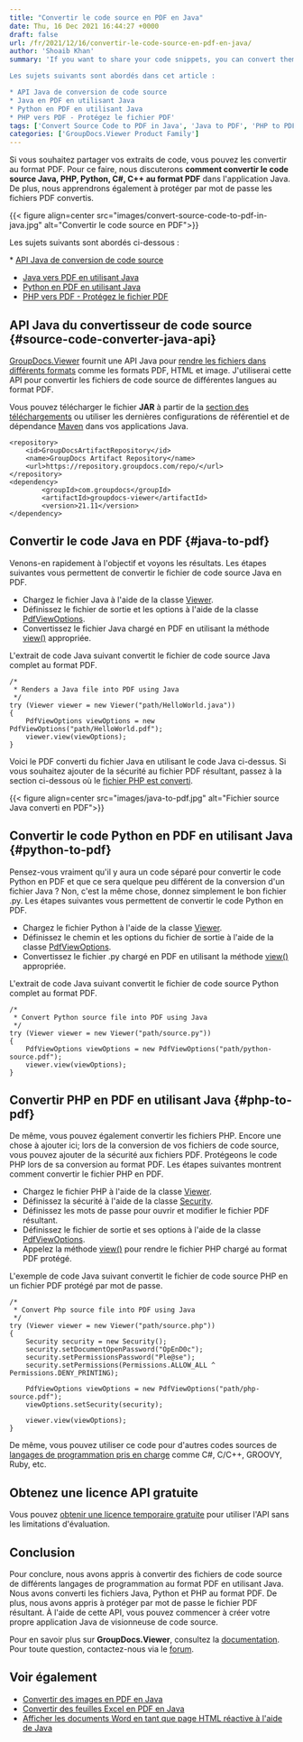 ```yaml
---
title: "Convertir le code source en PDF en Java"
date: Thu, 16 Dec 2021 16:44:27 +0000
draft: false
url: /fr/2021/12/16/convertir-le-code-source-en-pdf-en-java/
author: 'Shoaib Khan'
summary: 'If you want to share your code snippets, you can convert them into PDF format. In this article, we will discuss **how to convert Java, Python, C++, PHP source code to PDF** format within Java application. Additionally, we will also learn to password-protect the converted PDF files.

Les sujets suivants sont abordés dans cet article :

* API Java de conversion de code source
* Java en PDF en utilisant Java
* Python en PDF en utilisant Java
* PHP vers PDF - Protégez le fichier PDF'
tags: ['Convert Source Code to PDF in Java', 'Java to PDF', 'PHP to PDF', 'Python Code to PDF', 'Source Code to PDF']
categories: ['GroupDocs.Viewer Product Family']
---
```


Si vous souhaitez partager vos extraits de code, vous pouvez les convertir au format PDF. Pour ce faire, nous discuterons **comment convertir le code source Java, PHP, Python, **C#, C++** au format PDF** dans l'application Java. De plus, nous apprendrons également à protéger par mot de passe les fichiers PDF convertis.



{{< figure align=center src="images/convert-source-code-to-pdf-in-java.jpg" alt="Convertir le code source en PDF">}}


Les sujets suivants sont abordés ci-dessous :

* [API Java de conversion de code source][1]
* [Java vers PDF en utilisant Java][2]
* [Python en PDF en utilisant Java][3]
* [PHP vers PDF - Protégez le fichier PDF][4]

## API Java du convertisseur de code source {#source-code-converter-java-api}

[GroupDocs.Viewer][5] fournit une API Java pour [rendre les fichiers dans différents formats][6] comme les formats PDF, HTML et image. J'utiliserai cette API pour convertir les fichiers de code source de différentes langues au format PDF.

Vous pouvez télécharger le fichier **JAR** à partir de la [section des téléchargements][7] ou utiliser les dernières configurations de référentiel et de dépendance [Maven][8] dans vos applications Java.

```
<repository>
	<id>GroupDocsArtifactRepository</id>
	<name>GroupDocs Artifact Repository</name>
	<url>https://repository.groupdocs.com/repo/</url>
</repository>
<dependency>
        <groupId>com.groupdocs</groupId>
        <artifactId>groupdocs-viewer</artifactId>
        <version>21.11</version> 
</dependency>
```

## Convertir le code Java en PDF {#java-to-pdf}

Venons-en rapidement à l'objectif et voyons les résultats. Les étapes suivantes vous permettent de convertir le fichier de code source Java en PDF.

* Chargez le fichier Java à l'aide de la classe [Viewer][9].
* Définissez le fichier de sortie et les options à l'aide de la classe [PdfViewOptions][10].
* Convertissez le fichier Java chargé en PDF en utilisant la méthode [view()][11] appropriée.

L'extrait de code Java suivant convertit le fichier de code source Java complet au format PDF.

```
/*
 * Renders a Java file into PDF using Java
 */
try (Viewer viewer = new Viewer("path/HelloWorld.java")) 
{
    PdfViewOptions viewOptions = new PdfViewOptions("path/HelloWorld.pdf");
    viewer.view(viewOptions);
}
```

Voici le PDF converti du fichier Java en utilisant le code Java ci-dessus. Si vous souhaitez ajouter de la sécurité au fichier PDF résultant, passez à la section ci-dessous où le [fichier PHP est converti][12].



{{< figure align=center src="images/java-to-pdf.jpg" alt="Fichier source Java converti en PDF">}}


## Convertir le code Python en PDF en utilisant Java {#python-to-pdf}

Pensez-vous vraiment qu'il y aura un code séparé pour convertir le code Python en PDF et que ce sera quelque peu différent de la conversion d'un fichier Java ? Non, c'est la même chose, donnez simplement le bon fichier .py. Les étapes suivantes vous permettent de convertir le code Python en PDF.

* Chargez le fichier Python à l'aide de la classe [Viewer][13].
* Définissez le chemin et les options du fichier de sortie à l'aide de la classe [PdfViewOptions][14].
* Convertissez le fichier .py chargé en PDF en utilisant la méthode [view()][15] appropriée.

L'extrait de code Java suivant convertit le fichier de code source Python complet au format PDF.

```
/*
 * Convert Python source file into PDF using Java
 */
try (Viewer viewer = new Viewer("path/source.py")) 
{
    PdfViewOptions viewOptions = new PdfViewOptions("path/python-source.pdf");
    viewer.view(viewOptions);
}
```

## Convertir PHP en PDF en utilisant Java {#php-to-pdf}

De même, vous pouvez également convertir les fichiers PHP. Encore une chose à ajouter ici; lors de la conversion de vos fichiers de code source, vous pouvez ajouter de la sécurité aux fichiers PDF. Protégeons le code PHP lors de sa conversion au format PDF. Les étapes suivantes montrent comment convertir le fichier PHP en PDF.

* Chargez le fichier PHP à l'aide de la classe [Viewer][16].
* Définissez la sécurité à l'aide de la classe [Security][17].
* Définissez les mots de passe pour ouvrir et modifier le fichier PDF résultant.
* Définissez le fichier de sortie et ses options à l'aide de la classe [PdfViewOptions][18].
* Appelez la méthode [view()][19] pour rendre le fichier PHP chargé au format PDF protégé.

L'exemple de code Java suivant convertit le fichier de code source PHP en un fichier PDF protégé par mot de passe.

```
/*
 * Convert Php source file into PDF using Java
 */
try (Viewer viewer = new Viewer("path/source.php")) 
{
    Security security = new Security();
    security.setDocumentOpenPassword("OpEnD0c");
    security.setPermissionsPassword("Ple@se");
    security.setPermissions(Permissions.ALLOW_ALL ^ Permissions.DENY_PRINTING);

    PdfViewOptions viewOptions = new PdfViewOptions("path/php-source.pdf");
    viewOptions.setSecurity(security);
    
    viewer.view(viewOptions);
}
```

De même, vous pouvez utiliser ce code pour d'autres codes sources de [langages de programmation pris en charge][20] comme C#, C/C++, GROOVY, Ruby, etc.

## Obtenez une licence API gratuite

Vous pouvez [obtenir une licence temporaire gratuite][21] pour utiliser l'API sans les limitations d'évaluation.

## Conclusion

Pour conclure, nous avons appris à convertir des fichiers de code source de différents langages de programmation au format PDF en utilisant Java. Nous avons converti les fichiers Java, Python et PHP au format PDF. De plus, nous avons appris à protéger par mot de passe le fichier PDF résultant. À l'aide de cette API, vous pouvez commencer à créer votre propre application Java de visionneuse de code source.

Pour en savoir plus sur **GroupDocs.Viewer**, consultez la [documentation][22]. Pour toute question, contactez-nous via le [forum][23].

## Voir également

* [Convertir des images en PDF en Java][24]
* [Convertir des feuilles Excel en PDF en Java][25]
* [Afficher les documents Word en tant que page HTML réactive à l'aide de Java][26]







[1]: #source-code-converter-java-api
[2]: #java-to-pdf
[3]: #python-to-pdf
[4]: #php-to-pdf
[5]: https://products.groupdocs.com/viewer/
[6]: https://docs.groupdocs.com/viewer/java/supported-document-formats/
[7]: https://downloads.groupdocs.com/viewer
[8]: https://repository.groupdocs.com/webapp/#/artifacts/browse/tree/General/repo/com/groupdocs
[9]: https://apireference.groupdocs.com/viewer/java/com.groupdocs.viewer/Viewer
[10]: https://apireference.groupdocs.com/viewer/java/com.groupdocs.viewer.options/PdfViewOptions
[11]: https://apireference.groupdocs.com/viewer/java/com.groupdocs.viewer/Viewer#view(com.groupdocs.viewer.options.ViewOptions)
[12]: #php-to-pdf
[13]: https://apireference.groupdocs.com/viewer/java/com.groupdocs.viewer/Viewer
[14]: https://apireference.groupdocs.com/viewer/java/com.groupdocs.viewer.options/PdfViewOptions
[15]: https://apireference.groupdocs.com/viewer/java/com.groupdocs.viewer/Viewer#view(com.groupdocs.viewer.options.ViewOptions)
[16]: https://apireference.groupdocs.com/viewer/java/com.groupdocs.viewer/Viewer
[17]: https://apireference.groupdocs.com/viewer/java/com.groupdocs.viewer.options/Security
[18]: https://apireference.groupdocs.com/viewer/java/com.groupdocs.viewer.options/PdfViewOptions
[19]: https://apireference.groupdocs.com/viewer/java/com.groupdocs.viewer/Viewer#view(com.groupdocs.viewer.options.ViewOptions)
[20]: https://docs.groupdocs.com/viewer/java/supported-document-formats/
[21]: https://purchase.groupdocs.com/temporary-license
[22]: https://docs.groupdocs.com/viewer
[23]: https://forum.groupdocs.com/
[24]: https://blog.groupdocs.com/2021/04/21/convert-images-to-pdf-in-java/
[25]: https://blog.groupdocs.com/2021/11/21/convert-excel-spreadsheets-to-pdf-in-java/
[26]: https://blog.groupdocs.com/2021/09/23/view-word-documents-as-responsive-html-page-using-java/



